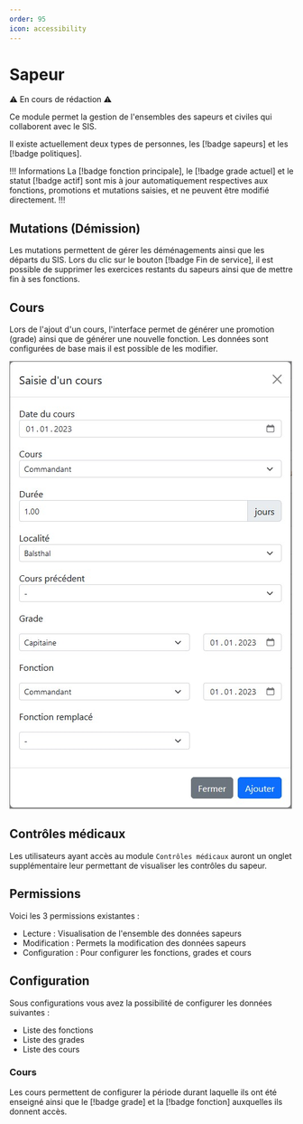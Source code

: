 ```yaml
---
order: 95
icon: accessibility
---
```


# Sapeur

:warning: En cours de rédaction :warning:

Ce module permet la gestion de l'ensembles des sapeurs et civiles qui collaborent avec le SIS.

Il existe actuellement deux types de personnes, les [!badge sapeurs] et les [!badge politiques].

!!! Informations
La [!badge fonction principale], le [!badge grade actuel] et le statut [!badge actif] sont mis à jour automatiquement respectives aux fonctions, promotions et mutations saisies, et ne peuvent être modifié directement.
!!!

## Mutations (Démission)

Les mutations permettent de gérer les déménagements ainsi que les départs du SIS.
Lors du clic sur le bouton [!badge Fin de service], il est possible de supprimer les exercices restants du sapeurs ainsi que de mettre fin à ses fonctions.

## Cours

Lors de l'ajout d'un cours, l'interface permet de générer une promotion (grade) ainsi que de générer une nouvelle fonction.
Les données sont configurées de base mais il est possible de les modifier.

![Fenêtre ajout cours](../images/modal-cours-sapeur.jpg)

## Contrôles médicaux

Les utilisateurs ayant accès au module `Contrôles médicaux` auront un onglet supplémentaire leur permettant de visualiser les contrôles du sapeur.

## Permissions

Voici les 3 permissions existantes :

- Lecture : Visualisation de l'ensemble des données sapeurs
- Modification : Permets la modification des données sapeurs
- Configuration : Pour configurer les fonctions, grades et cours

## Configuration

Sous configurations vous avez la possibilité de configurer les données suivantes :
- Liste des fonctions
- Liste des grades
- Liste des cours

### Cours

Les cours permettent de configurer la période durant laquelle ils ont été enseigné ainsi que le [!badge grade] et la [!badge fonction] auxquelles ils donnent accès.
